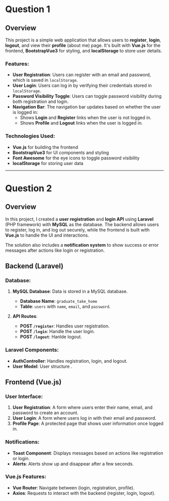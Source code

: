 # Question 1

## Overview

This project is a simple web application that allows users to **register**, **login**, **logout**, and view their **profile** (about me) page. It's built with **Vue.js** for the frontend, **BootstrapVue3** for styling, and **localStorage** to store user details.

### Features:

-   **User Registration**: Users can register with an email and password, which is saved in `localStorage`.
-   **User Login**: Users can log in by verifying their credentials stored in `localStorage`.
-   **Password Visibility Toggle**: Users can toggle password visibility during both registration and login.
-   **Navigation Bar**: The navigation bar updates based on whether the user is logged in:
    -   Shows **Login** and **Register** links when the user is not logged in.
    -   Shows **Profile** and **Logout** links when the user is logged in.

### Technologies Used:

-   **Vue.js** for building the frontend
-   **BootstrapVue3** for UI components and styling
-   **Font Awesome** for the eye icons to toggle password visibility
-   **localStorage** for storing user data

---

# Question 2

## Overview

In this project, I created a **user registration** and **login API** using **Laravel** (PHP framework) with **MySQL** as the database. The backend allows users to register, log in, and log out securely, while the frontend is built with **Vue.js** to handle the UI and interactions.

The solution also includes a **notification system** to show success or error messages after actions like login or registration.

## Backend (Laravel)

### Database:

1. **MySQL Database**: Data is stored in a MySQL database.

    - **Database Name**: `graduate_take_home`
    - **Table**: `users` with `name`, `email`, and `password`.

2. **API Routes**:
    - **POST `/register`**: Handles user registration.
    - **POST `/login`**: Handle the user login.
    - **POST `/logout`**: Hanlde logout.

### Laravel Components:

-   **AuthController**: Handles registration, login, and logout.
-   **User Model**: User structure .

## Frontend (Vue.js)

### User Interface:

1. **User Registration**: A form where users enter their name, email, and password to create an account.
2. **User Login**: A form where users log in with their email and password.
3. **Profile Page**: A protected page that shows user information once logged in.

### Notifications:

-   **Toast Component**: Displays messages based on actions like registration or login.
-   **Alerts**: Alerts show up and disappear after a few seconds.

### Vue.js Features:

-   **Vue Router**: Navigate between (login, registration, profile).
-   **Axios**: Requests to interact with the backend (register, login, logout).
